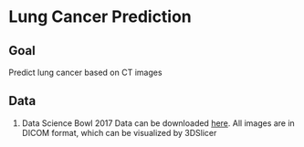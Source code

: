 # Lung Cancer Prediction

## Goal
Predict lung cancer based on CT images

## Data
1. Data Science Bowl 2017
Data can be downloaded [here](https://www.kaggle.com/c/data-science-bowl-2017). All images are in DICOM format, which can be visualized by 3DSlicer
